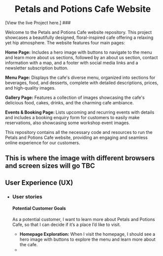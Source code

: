 <h1 align="center">Petals and Potions Cafe Website</h1>

[View the live Project here.] ###

Welcome to the Petals and Potions Cafe website repository. This project showcases a beautifully designed, floral-inspired cafe offering a relaxing yet hip atmosphere. The website features four main pages:

<strong>Home Page:</strong> 
Includes a hero image with buttons to navigate to the menu and learn more about us sections, followed by an about us section, contact information with a map, and a footer with social media links and a newsletter subscription button.

<strong>Menu Page:</strong>
Displays the cafe's diverse menu, organized into sections for beverages, food, and desserts, complete with detailed descriptions, prices, and high-quality images.

<strong>Gallery Page:</strong>
Features a collection of images showcasing the cafe's delicious food, cakes, drinks, and the charming cafe ambiance.

<strong>Events & Booking Page: </strong>
Lists upcoming and recurring events with details and includes a booking enquiry form for customers to easily make reservations, also showcasing some workshop event images.

This repository contains all the necessary code and resources to run the Petals and Potions Cafe website, providing an engaging and seamless online experience for our customers.

<h2>This is where the image with different browsers and screen sizes will go TBC</h2>

## User Experience (UX)

-   ### User stories

     #### Potential Customer Goals
    As a potential customer, I want to learn more about Petals and Potions Cafe, so that I can decide if it’s a place I’d like to visit.

    - <strong>Homepage Exploration:</strong> When I visit the homepage, I should see a hero image with buttons to explore the menu and learn more about the cafe.
    - 




















